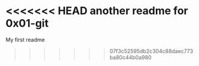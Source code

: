 <<<<<<< HEAD
another readme for 0x01-git
=======
My first readme
>>>>>>> 07f3c52595db2c304c88daec773ba80c44b0a980
